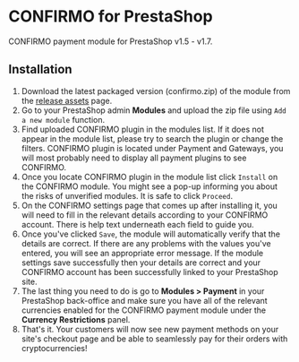 CONFIRMO for PrestaShop
=========================

CONFIRMO payment module for PrestaShop v1.5 - v1.7.

Installation
------------

1. Download the latest packaged version (confirmo.zip) of the module from the [release assets](https://github.com/confirmo/confirmo-prestashop/releases) page.
3. Go to your PrestaShop admin **Modules** and upload the zip file using `Add a new module` function.
4. Find uploaded CONFIRMO plugin in the modules list. If it does not appear in the module list, please try to search the plugin or change the filters. CONFIRMO plugin is located under Payment and Gateways, you will most probably need to display all payment plugins to see CONFIRMO.
5. Once you locate CONFIRMO plugin in the module list click `Install` on the CONFIRMO module. You might see a pop-up informing you about the risks of unverified modules. It is safe to click `Proceed`.
6. On the CONFIRMO settings page that comes up after installing it, you will need to fill in the relevant details according to your CONFIRMO account. There is help text underneath each field to guide you.
7. Once you've clicked `Save`, the module will automatically verify that the details are correct. If there are any problems with the values you've entered, you will see an appropriate error message. If the module settings save successfully then your details are correct and your CONFIRMO account has been successfully linked to your PrestaShop site.
8. The last thing you need to do is go to **Modules > Payment** in your PrestaShop back-office and make sure you have all of the relevant currencies enabled for the CONFIRMO payment module under the **Currency Restrictions** panel.
9. That's it. Your customers will now see new payment methods on your site's checkout page and be able to seamlessly pay for their orders with cryptocurrencies!
